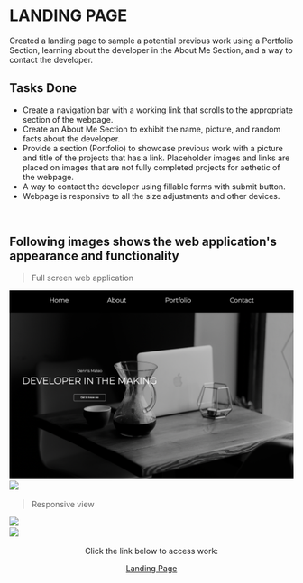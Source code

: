 # LANDING PAGE

Created a landing page to sample a potential previous work using a Portfolio Section, learning about the developer in the About Me Section, and a way to contact the developer.

## Tasks Done
* Create a navigation bar with a working link that scrolls to the appropriate section of the webpage.
* Create an About Me Section to exhibit the name, picture, and random facts about the developer.
* Provide a section (Portfolio) to showcase previous work with a picture and title of the projects that has a link. Placeholder images and links are placed on images that are not fully completed projects for aethetic of the webpage.
* A way to contact the developer using fillable forms with submit button.
* Webpage is responsive to all the size adjustments and other devices. 

<br>

## Following images shows the web application's appearance and functionality

> Full screen web application

<img src="./images/landing-page-wide.png">

<br>

<img src="/Users/itsdenmac/Desktop/landing_page/images/landing-page-wide-01.png">

<br>

>Responsive view

<img src="/Users/itsdenmac/Desktop/landing_page/images/landing-page-narrow.png">

<br>

<img src="/Users/itsdenmac/Desktop/landing_page/images/landing-page-narrow-01.png">

<br>

<p align="center">
Click the link below to access work:
</p>

<p align="center">
<a href="#">Landing Page</a>
</p>


